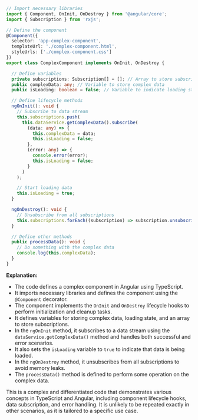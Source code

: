 ```typescript
// Import necessary libraries
import { Component, OnInit, OnDestroy } from '@angular/core';
import { Subscription } from 'rxjs';

// Define the component
@Component({
  selector: 'app-complex-component',
  templateUrl: './complex-component.html',
  styleUrls: ['./complex-component.css']
})
export class ComplexComponent implements OnInit, OnDestroy {

  // Define variables
  private subscriptions: Subscription[] = []; // Array to store subscriptions
  public complexData: any; // Variable to store complex data
  public isLoading: boolean = false; // Variable to indicate loading state

  // Define lifecycle methods
  ngOnInit(): void {
    // Subscribe to data stream
    this.subscriptions.push(
      this.dataService.getComplexData().subscribe(
        (data: any) => {
          this.complexData = data;
          this.isLoading = false;
        },
        (error: any) => {
          console.error(error);
          this.isLoading = false;
        }
      )
    );

    // Start loading data
    this.isLoading = true;
  }

  ngOnDestroy(): void {
    // Unsubscribe from all subscriptions
    this.subscriptions.forEach((subscription) => subscription.unsubscribe());
  }

  // Define other methods
  public processData(): void {
    // Do something with the complex data
    console.log(this.complexData);
  }
}
```

**Explanation:**

* The code defines a complex component in Angular using TypeScript.
* It imports necessary libraries and defines the component using the `@Component` decorator.
* The component implements the `OnInit` and `OnDestroy` lifecycle hooks to perform initialization and cleanup tasks.
* It defines variables for storing complex data, loading state, and an array to store subscriptions.
* In the `ngOnInit` method, it subscribes to a data stream using the `dataService.getComplexData()` method and handles both successful and error scenarios.
* It also sets the `isLoading` variable to `true` to indicate that data is being loaded.
* In the `ngOnDestroy` method, it unsubscribes from all subscriptions to avoid memory leaks.
* The `processData()` method is defined to perform some operation on the complex data.

This is a complex and differentiated code that demonstrates various concepts in TypeScript and Angular, including component lifecycle hooks, data subscription, and error handling. It is unlikely to be repeated exactly in other scenarios, as it is tailored to a specific use case.